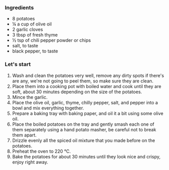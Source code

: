 ### Ingredients

- 8 potatoes
- ¼ a cup of olive oil
- 2 garlic cloves
- 3 tbsp of fresh thyme
- ½ tsp of chili pepper powder or chips
- salt, to taste
- black pepper, to taste

### Let's start

1. Wash and clean the potatoes very well, remove any dirty spots if there's are any, we're not going to peel them, so make sure they are clean.
2. Place them into a cooking pot with boiled water and cook until they are soft, about 30 minutes depending on the size of the potatoes.
3. Mince the garlic.
4. Place the olive oil, garlic, thyme, chilly pepper, salt, and pepper into a bowl and mix everything together.
5. Prepare a baking tray with baking paper, and oil it a bit using some olive oil.
6. Place the boiled potatoes on the tray and gently smash each one of them separately using a hand potato masher, be careful not to break them apart.
7. Drizzle evenly all the spiced oil mixture that you made before on the potatoes.
8. Preheat the oven to 220 ℃.
9. Bake the potatoes for about 30 minutes until they look nice and crispy, enjoy right away.

